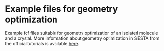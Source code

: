 # Example files for geometry optimization
Example fdf files suitable for geometry optimization of an isolated molecule and a crystal.
More information about geometry optimization in SIESTA from the official tutorials is available [here](https://docs.siesta-project.org/projects/siesta/en/latest/tutorials/basic/structure-optimization/).
